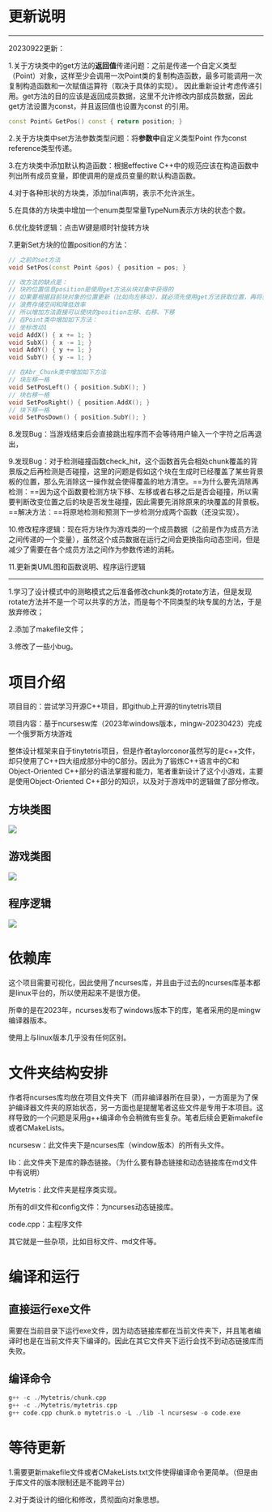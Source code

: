 # 更新说明

--------

20230922更新：

1.关于方块类中的get方法的**返回值**传递问题：之前是传递一个自定义类型（Point）对象，这样至少会调用一次Point类的复制构造函数，最多可能调用一次复制构造函数和一次赋值运算符（取决于具体的实现）。
因此重新设计考虑传递引用。get方法的目的应该是返回成员数据，这里不允许修改内部成员数据，因此get方法设置为const，并且返回值也设置为const 的引用。

```c++
const Point& GetPos() const { return position; }
```

2.关于方块类中set方法参数类型问题：将**参数中**自定义类型Point 作为const reference类型传递。

3.在方块类中添加默认构造函数：根据effective C++中的规范应该在构造函数中列出所有成员变量，即使调用的是成员变量的默认构造函数。

4.对于各种形状的方块类，添加final声明，表示不允许派生。

5.在具体的方块类中增加一个enum类型常量TypeNum表示方块的状态个数。

6.优化旋转逻辑：点击W键是顺时针旋转方块

7.更新Set方块的位置position的方法：

```c++
// 之前的set方法
void SetPos(const Point &pos) { position = pos; }

// 改方法的缺点是：
// 块的位置信息position是使用get方法从块对象中获得的
// 如果要根据目前块对象的位置更新（比如向左移动），就必须先使用get方法获取位置，再将获取的位置更新（比如x-1）作为参数传递
// 浪费存储空间和降低效率
// 所以增加方法直接可以使块的position左移、右移、下移
// 在Point类中增加如下方法：
// 坐标改动1
void AddX() { x += 1; }
void SubX() { x -= 1; }
void AddY() { y += 1; }
void SubY() { y -= 1; }

// 在Abr_Chunk类中增加如下方法
// 块左移一格
void SetPosLeft() { position.SubX(); }
// 块右移一格
void SetPosRight() { position.AddX(); }
// 块下移一格
void SetPosDown() { position.SubY(); }
```

8.发现Bug：当游戏结束后会直接跳出程序而不会等待用户输入一个字符之后再退出，

9.发现Bug：对于检测碰撞函数check_hit，这个函数首先会相处chunk覆盖的背景版之后再检测是否碰撞，这里的问题是假如这个块在生成时已经覆盖了某些背景板的位置，那么先消除这一操作就会使得覆盖的地方清空。==为什么要先消除再检测：==因为这个函数要检测方块下移、左移或者右移之后是否会碰撞，所以需要判断改变位置之后的块是否发生碰撞，因此需要先消除原来的块覆盖的背景板。==解决方法：==将原地检测和预测下一步检测分成两个函数（还没实现）。

10.修改程序逻辑：现在将方块作为游戏类的一个成员数据（之前是作为成员方法之间传递的一个变量），虽然这个成员数据在运行之间会更换指向动态空间，但是减少了需要在各个成员方法之间作为参数传递的消耗。

11.更新类UML图和函数说明、程序运行逻辑





---------



1.学习了设计模式中的测略模式之后准备修改chunk类的rotate方法，但是发现rotate方法并不是一个可以共享的方法，而是每个不同类型的块专属的方法，于是放弃修改；

2.添加了makefile文件；

3.修改了一些小bug。

# 项目介绍

项目目的：尝试学习开源C++项目，即github上开源的tinytetris项目

项目内容：基于ncursesw库（2023年windows版本，mingw-20230423）完成一个俄罗斯方块游戏

整体设计框架来自于tinytetris项目，但是作者taylorconor虽然写的是c++文件，却只使用了C++四大组成部分中的C部分。因此为了锻炼C++语言中的C和Object-Oriented C++部分的语法掌握和能力，笔者重新设计了这个小游戏，主要是使用Object-Oriented C++部分的知识，以及对于游戏中的逻辑做了部分修改。

## 方块类图

![](images\Abr_Chunk类图.png)

## 游戏类图

![](images\游戏类图.png)

## 程序逻辑

![](images\游戏逻辑.png)

# 依赖库

这个项目需要可视化，因此使用了ncurses库，并且由于过去的ncurses库基本都是linux平台的，所以使用起来不是很方便。

所幸的是在2023年，ncurses发布了windows版本下的库，笔者采用的是mingw编译器版本。

使用上与linux版本几乎没有任何区别。

# 文件夹结构安排

作者将ncurses库均放在项目文件夹下（而非编译器所在目录），一方面是为了保护编译器文件夹的原始状态，另一方面也是提醒笔者这些文件是专用于本项目。这样导致的一个问题是采用g++编译命令会稍微有些复杂。笔者后续会更新makefile或者CMakeLists。

ncursesw：此文件夹下是ncurses库（window版本）的所有头文件。

lib：此文件夹下是库的静态链接。（为什么要有静态链接和动态链接库在md文件中有说明）

Mytetris：此文件夹是程序类实现。

所有的dll文件和config文件：为ncurses动态链接库。

code.cpp：主程序文件

其它就是一些杂项，比如目标文件、md文件等。

# 编译和运行

## 直接运行exe文件

需要在当前目录下运行exe文件，因为动态链接库都在当前文件夹下，并且笔者编译时也是在当前文件夹下编译的。因此在其它文件夹下运行会找不到动态链接库而失败。

## 编译命令

```c++
g++ -c ./Mytetris/chunk.cpp
g++ -c ./Mytetris/mytetris.cpp
g++ code.cpp chunk.o mytetris.o -L ./lib -l ncursesw -o code.exe
```

# 等待更新

1.需要更新makefile文件或者CMakeLists.txt文件使得编译命令更简单。（但是由于库文件的版本限制还是不能跨平台）

2.对于类设计的细化和修改，贯彻面向对象思想。












